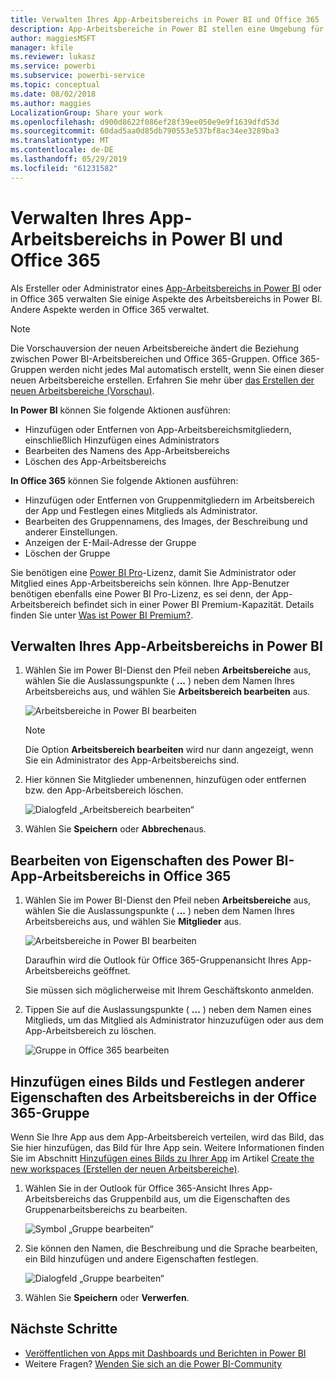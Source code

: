 ```yaml
---
title: Verwalten Ihres App-Arbeitsbereichs in Power BI und Office 365
description: App-Arbeitsbereiche in Power BI stellen eine Umgebung für die Zusammenarbeit dar, die auf Office 365-Gruppen basiert. Verwalten Sie Ihre App-Arbeitsbereiche sowohl in Power BI als auch in Office 365.
author: maggiesMSFT
manager: kfile
ms.reviewer: lukasz
ms.service: powerbi
ms.subservice: powerbi-service
ms.topic: conceptual
ms.date: 08/02/2018
ms.author: maggies
LocalizationGroup: Share your work
ms.openlocfilehash: d900d8622f086ef28f39ee050e9e9f1639dfd53d
ms.sourcegitcommit: 60dad5aa0d85db790553e537bf8ac34ee3289ba3
ms.translationtype: MT
ms.contentlocale: de-DE
ms.lasthandoff: 05/29/2019
ms.locfileid: "61231582"
---
```

# <a name="manage-your-app-workspace-in-power-bi-and-office-365"></a>Verwalten Ihres App-Arbeitsbereichs in Power BI und Office 365
Als Ersteller oder Administrator eines [App-Arbeitsbereichs in Power BI](service-create-distribute-apps.md) oder in Office 365 verwalten Sie einige Aspekte des Arbeitsbereichs in Power BI. Andere Aspekte werden in Office 365 verwaltet. 

> [!NOTE]
> Die Vorschauversion der neuen Arbeitsbereiche ändert die Beziehung zwischen Power BI-Arbeitsbereichen und Office 365-Gruppen. Office 365-Gruppen werden nicht jedes Mal automatisch erstellt, wenn Sie einen dieser neuen Arbeitsbereiche erstellen. Erfahren Sie mehr über [das Erstellen der neuen Arbeitsbereiche (Vorschau)](service-create-the-new-workspaces.md).

**In Power BI** können Sie folgende Aktionen ausführen:

* Hinzufügen oder Entfernen von App-Arbeitsbereichsmitgliedern, einschließlich Hinzufügen eines Administrators
* Bearbeiten des Namens des App-Arbeitsbereichs
* Löschen des App-Arbeitsbereichs

**In Office 365** können Sie folgende Aktionen ausführen:

* Hinzufügen oder Entfernen von Gruppenmitgliedern im Arbeitsbereich der App und Festlegen eines Mitglieds als Administrator.
* Bearbeiten des Gruppennamens, des Images, der Beschreibung und anderer Einstellungen.
* Anzeigen der E-Mail-Adresse der Gruppe
* Löschen der Gruppe

Sie benötigen eine [Power BI Pro](service-features-license-type.md)-Lizenz, damit Sie Administrator oder Mitglied eines App-Arbeitsbereichs sein können. Ihre App-Benutzer benötigen ebenfalls eine Power BI Pro-Lizenz, es sei denn, der App-Arbeitsbereich befindet sich in einer Power BI Premium-Kapazität. Details finden Sie unter [Was ist Power BI Premium?](service-premium-what-is.md).

## <a name="edit-your-app-workspace-in-power-bi"></a>Verwalten Ihres App-Arbeitsbereichs in Power BI
1. Wählen Sie im Power BI-Dienst den Pfeil neben **Arbeitsbereiche** aus, wählen Sie die Auslassungspunkte ( **...** ) neben dem Namen Ihres Arbeitsbereichs aus, und wählen Sie **Arbeitsbereich bearbeiten** aus. 
   
   ![Arbeitsbereiche in Power BI bearbeiten](media/service-manage-app-workspace-in-power-bi-and-office-365/power-bi-app-ellipsis.png)
   
   > [!NOTE]
   > Die Option **Arbeitsbereich bearbeiten** wird nur dann angezeigt, wenn Sie ein Administrator des App-Arbeitsbereichs sind.
   > 
   > 
2. Hier können Sie Mitglieder umbenennen, hinzufügen oder entfernen bzw. den App-Arbeitsbereich löschen. 
   
   ![Dialogfeld „Arbeitsbereich bearbeiten“](media/service-manage-app-workspace-in-power-bi-and-office-365/power-bi-app-edit-workspace.png)
3. Wählen Sie **Speichern** oder **Abbrechen**aus.

## <a name="edit-power-bi-app-workspace-properties-in-office-365"></a>Bearbeiten von Eigenschaften des Power BI-App-Arbeitsbereichs in Office 365
1. Wählen Sie im Power BI-Dienst den Pfeil neben **Arbeitsbereiche** aus, wählen Sie die Auslassungspunkte ( **...** ) neben dem Namen Ihres Arbeitsbereichs aus, und wählen Sie **Mitglieder** aus. 
   
   ![Arbeitsbereiche in Power BI bearbeiten](media/service-manage-app-workspace-in-power-bi-and-office-365/power-bi-app-ellipsis.png)
   
   Daraufhin wird die Outlook für Office 365-Gruppenansicht Ihres App-Arbeitsbereichs geöffnet.
   
   Sie müssen sich möglicherweise mit Ihrem Geschäftskonto anmelden.
2. Tippen Sie auf die Auslassungspunkte ( **...** ) neben dem Namen eines Mitglieds, um das Mitglied als Administrator hinzuzufügen oder aus dem App-Arbeitsbereich zu löschen. 
   
   ![Gruppe in Office 365 bearbeiten](media/service-manage-app-workspace-in-power-bi-and-office-365/pbi_managegroupo365.png)

## <a name="add-an-image-and-set-other-workspace-properties-in-the-office-365-group"></a>Hinzufügen eines Bilds und Festlegen anderer Eigenschaften des Arbeitsbereichs in der Office 365-Gruppe
Wenn Sie Ihre App aus dem App-Arbeitsbereich verteilen, wird das Bild, das Sie hier hinzufügen, das Bild für Ihre App sein. Weitere Informationen finden Sie im Abschnitt [Hinzufügen eines Bilds zu Ihrer App](service-create-workspaces.md#add-an-image-to-your-office-365-app-workspace-optional) im Artikel [Create the new workspaces (Erstellen der neuen Arbeitsbereiche)](service-create-workspaces.md).

1. Wählen Sie in der Outlook für Office 365-Ansicht Ihres App-Arbeitsbereichs das Gruppenbild aus, um die Eigenschaften des Gruppenarbeitsbereichs zu bearbeiten.
   
   ![Symbol „Gruppe bearbeiten“](media/service-manage-app-workspace-in-power-bi-and-office-365/pbi_editgroupo365.png)
2. Sie können den Namen, die Beschreibung und die Sprache bearbeiten, ein Bild hinzufügen und andere Eigenschaften festlegen.
   
   ![Dialogfeld „Gruppe bearbeiten“](media/service-manage-app-workspace-in-power-bi-and-office-365/pbi_editgrpo365dialog.png)
3. Wählen Sie **Speichern** oder **Verwerfen**.

## <a name="next-steps"></a>Nächste Schritte
* [Veröffentlichen von Apps mit Dashboards und Berichten in Power BI](service-create-distribute-apps.md)
* Weitere Fragen? [Wenden Sie sich an die Power BI-Community](http://community.powerbi.com/)

